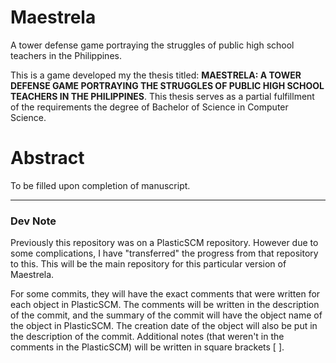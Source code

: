 # Maestrela
A tower defense game portraying the struggles of public high school teachers in the Philippines. 

This is a game developed my the thesis titled: **MAESTRELA: A TOWER DEFENSE GAME PORTRAYING THE STRUGGLES OF PUBLIC HIGH SCHOOL TEACHERS IN THE PHILIPPINES**. This thesis serves as a partial fulfillment of the requirements the degree of Bachelor of Science in Computer Science. 

# Abstract
To be filled upon completion of manuscript.

---

### Dev Note
Previously this repository was on a PlasticSCM repository. However due to some complications, I have "transferred" the progress from that repository to this. This will be the main repository for this particular version of Maestrela.

For some commits, they will have the exact comments that were written for each object in PlasticSCM. The comments will be written in the description of the commit, and the summary of the commit will have the object name of the object in PlasticSCM. The creation date of the object will also be put in the description of the commit. Additional notes (that weren't in the comments in the PlasticSCM) will be written in square brackets [ ]. 
